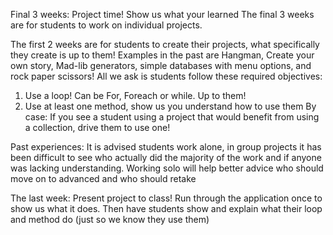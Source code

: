 Final 3 weeks: Project time!
Show us what your learned
The final 3 weeks are for students to work on individual projects.

The first 2 weeks are for students to create their projects, what specifically they create is up to them! Examples in the past are Hangman, Create your own story, Mad-lib generators, simple databases with menu options, and rock paper scissors! All we ask is students follow these required objectives:
1)	Use a loop! Can be For, Foreach or while. Up to them!
2)	Use at least one method, show us you understand how to use them
By case: If you see a student using a project that would benefit from using a collection, drive them to use one!

Past experiences:
	It is advised students work alone, in group projects it has been difficult to see who actually did the majority of the work and if anyone was lacking understanding. Working solo will help better advice who should move on to advanced and who should retake

The last week:
	Present project to class! Run through the application once to show us what it does. Then have students show and explain what their loop and method do (just so we know they use them)
